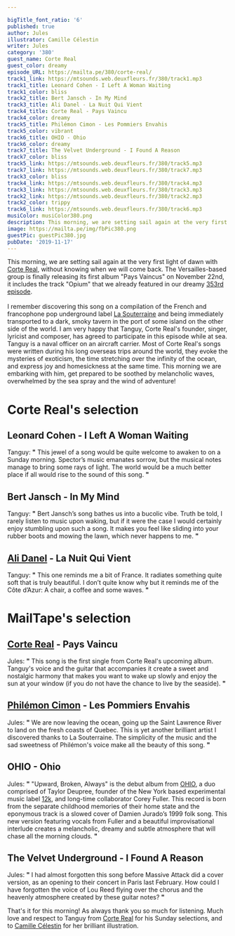 ```yaml
---

bigTitle_font_ratio: '6'
published: true
author: Jules
illustrator: Camille Célestin
writer: Jules
category: '380'
guest_name: Corte Real
guest_color: dreamy
episode_URL: https://mailta.pe/380/corte-real/
track1_link: https://mtsounds.web.deuxfleurs.fr/380/track1.mp3
track1_title: Leonard Cohen - I Left A Woman Waiting
track1_color: bliss
track2_title: Bert Jansch - In My Mind
track3_title: Ali Danel - La Nuit Qui Vient
track4_title: Corte Real - Pays Vaincu
track4_color: dreamy
track5_title: Philémon Cimon - Les Pommiers Envahis
track5_color: vibrant
track6_title: OHIO - Ohio
track6_color: dreamy
track7_title: The Velvet Underground - I Found A Reason
track7_color: bliss
track5_link: https://mtsounds.web.deuxfleurs.fr/380/track5.mp3
track7_link: https://mtsounds.web.deuxfleurs.fr/380/track7.mp3
track3_color: bliss
track4_link: https://mtsounds.web.deuxfleurs.fr/380/track4.mp3
track3_link: https://mtsounds.web.deuxfleurs.fr/380/track3.mp3
track2_link: https://mtsounds.web.deuxfleurs.fr/380/track2.mp3
track2_color: trippy
track6_link: https://mtsounds.web.deuxfleurs.fr/380/track6.mp3
musiColor: musiColor380.png
description: This morning, we are setting sail again at the very first light of dawn with Corte Real, without knowing where or when we will come back. The Versailles-based group is finally releasing its first album "Pays Vaincus" on November 22nd, it includes the track "Opium" that we already featured in our dreamy 353rd episode. I remember discovering this song on a compilation of the French & francophone pop underground label La Souterraine and being immediately transported to a dark, smoky tavern in the port of some island on the other side of the world. I am very happy that Tanguy, Corte Real's founder, singer, lyricist and composer, has agreed to participate in this episode while at sea. Tanguy is a naval officer on an aircraft carrier. Most of Corte Real's songs were written during his long overseas trips around the world, they evoke the mysteries of exoticism, the time stretching over the infinity of the ocean, and express joy and homesickness at the same time. This morning we are embarking with him, get prepared to be soothed by melancholic waves, overwhelmed by the sea spray and the wind of adventure!
image: https://mailta.pe/img/fbPic380.png
guestPic: guestPic380.jpg
pubDate: '2019-11-17'
---
```

 This morning, we are setting sail again at the very first light of dawn with [Corte Real](https://www.facebook.com/corterealmusic/), without knowing when we will come back. The Versailles-based group is finally releasing its first album "Pays Vaincus" on November 22nd, it includes the track "Opium" that we already featured in our dreamy [353rd episode](https://www.mailta.pe/353/skinshape/).
<br><br>
I remember discovering this song on a compilation of the French and francophone pop underground label [La Souterraine](https://souterraine.biz/) and being immediately transported to a dark, smoky tavern in the port of some island on the other side of the world. I am very happy that Tanguy, Corte Real's founder, singer, lyricist and composer, has agreed to participate in this episode while at sea. Tanguy is a naval officer on an aircraft carrier. Most of Corte Real's songs were written during his long overseas trips around the world, they evoke the mysteries of exoticism, the time stretching over the infinity of the ocean, and express joy and homesickness at the same time. This morning we are embarking with him, get prepared to be soothed by melancholic waves, overwhelmed by the sea spray and the wind of adventure!



# Corte Real's selection


## Leonard Cohen - I Left A Woman Waiting
Tanguy: **"** This jewel of a song would be quite welcome to awaken to on a Sunday morning. Spector’s music emanates sorrow, but the musical notes manage to bring some rays of light. The world would be a much better place if all would rise to the sound of this song. **"** 

## Bert Jansch - In My Mind
Tanguy: **"** Bert Jansch’s song bathes us into a bucolic vibe. Truth be told, I rarely listen to music upon waking, but  if it were the case I would certainly enjoy stumbling upon such a song. It makes you feel like sliding into your rubber boots and mowing the lawn, which never happens to me. **"** 

## [Ali Danel](https://www.alidanel.fr/) - La Nuit Qui Vient
Tanguy: **"** This one reminds me a bit of France. It radiates something quite soft that is truly beautiful. I don’t quite know why but it reminds me of the Côte d’Azur: A chair, a coffee and some waves. **"** 


# MailTape's selection

## [Corte Real](https://www.facebook.com/corterealmusic/) - Pays Vaincu
Jules: **"** This song is the first single from Corte Real's upcoming album. Tanguy's voice and the guitar that accompanies it create a sweet and nostalgic harmony that makes you want to wake up slowly and enjoy the sun at your window (if you do not have the chance to live by the seaside). **"** 

## [Philémon Cimon](https://philemoncimon.bandcamp.com/) - Les Pommiers Envahis
Jules: **"** We are now leaving the ocean, going up the Saint Lawrence River to land on the fresh coasts of Quebec. This is yet another brilliant artist I discovered thanks to La Souterraine. The simplicity of the music and the sad sweetness of Philémon's voice make all the beauty of this song. **"** 

## OHIO - Ohio
Jules: **"** "Upward, Broken, Always" is the debut album from [OHIO](https://12kmusic.bandcamp.com/album/upward-broken-always), a duo comprised of Taylor Deupree, founder of the New York based experimental music label [12k](https://12kmusic.bandcamp.com/), and long-time collaborator Corey Fuller. This record is born from the separate childhood memories of their home state and the eponymous track is a slowed cover of Damien Jurado’s 1999 folk song. This new version featuring vocals from Fuller and a beautiful improvisational interlude creates a melancholic, dreamy and subtle atmosphere that will chase all the morning clouds. **"** 

## The Velvet Underground - I Found A Reason
Jules: **"** I had almost forgotten this song before Massive Attack did a cover version, as an opening to their concert in Paris last February. How could I have forgotten the voice of Lou Reed flying over the chorus and the heavenly atmosphere created by these guitar notes? **"** 


That's it for this morning! As always thank you so much for listening. Much love and respect to Tanguy from [Corte Real](https://www.facebook.com/corterealmusic/) for his Sunday selections, and to [Camille Célestin](https://camillecelestin.com/) for her brilliant illustration.
